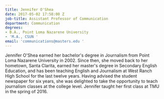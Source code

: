 ```yaml
---
title: Jennifer O'Shea
date: 2017-05-02 17:58:00 Z
job-title: Assistant Professor of Communication
department: Communication
degrees:
- B.A., Point Loma Nazarene University
- 'M.A., CSUN '
email: 'communications@masters.edu '
---
```


Jennifer O'Shea earned her bachelor's degree in Journalism from Point Loma Nazarene University in 2002.  Since then, she moved back to her hometown, Santa Clarita, earned her master's degree in Secondary English Education, and has been teaching English and Journalism at West Ranch High School for the last twelve years.  Having advised the student newspaper for six years, she was delighted to take the opportunity to teach journalism classes at the college level.  Jennifer taught her first class at TMU in the spring of 2016.
